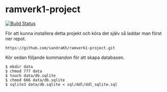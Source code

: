# ramverk1-project

[![Build Status](https://travis-ci.com/sandraKh/ramverk1-project.svg?branch=main)](https://travis-ci.com/sandraKh/ramverk1-project)


För att kunna installera detta projekt och köra det själv så laddar man först ner repot.

```
https://github.com/sandraKh/ramverk1-project.git
```

Kör sedan följande kommandon för att skapa databasen.

```
$ mkdir data
$ chmod 777 data
$ touch data/db.sqlite
$ chmod 666 data/db.sqlite
$ sqlite3 data/db.sqlite < sql/ddl/ddl_sqlite.sql
```
